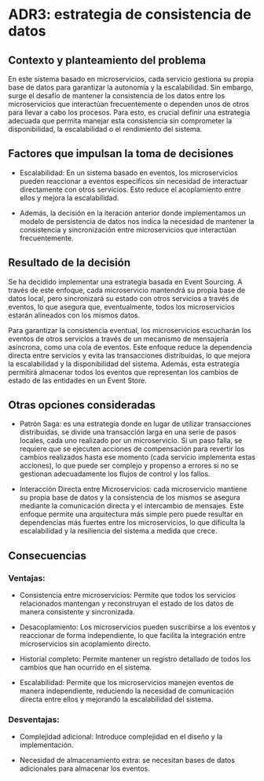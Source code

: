 # ADR3: estrategia de consistencia de datos
 
## Contexto y planteamiento del problema

En este sistema basado en microservicios, cada servicio gestiona su propia base de datos para garantizar la autonomía y la escalabilidad. Sin embargo, surge el desafío de mantener la consistencia de los datos entre los microservicios que interactúan frecuentemente o dependen unos de otros para llevar a cabo los procesos. Para esto, es crucial definir una estrategia adecuada que permita manejar esta consistencia sin comprometer la disponibilidad, la escalabilidad o el rendimiento del sistema.


## Factores que impulsan la toma de decisiones


- Escalabilidad: En un sistema basado en eventos, los microservicios pueden reaccionar a eventos específicos sin necesidad de interactuar directamente con otros servicios. Esto reduce el acoplamiento entre ellos y mejora la escalabilidad.

- Además, la decisión en la iteración anterior donde implementamos un modelo de persistencia de datos nos indica la necesidad de mantener la consistencia y sincronización entre microservicios que interactúan frecuentemente.


## Resultado de la decisión

Se ha decidido implementar una estrategia basada en Event Sourcing. A través de este enfoque, cada microservicio mantendrá su propia base de datos local, pero sincronizará su estado con otros servicios a través de eventos, lo que asegura que, eventualmente, todos los microservicios estarán alineados con los mismos datos. 

Para garantizar la consistencia eventual, los microservicios escucharán los eventos de otros servicios a través de un mecanismo de mensajería asíncrona, como una cola de eventos. Este enfoque reduce la dependencia directa entre servicios y evita las transacciones distribuidas, lo que mejora la escalabilidad y la disponibilidad del sistema.
Además, esta estrategia permitirá almacenar todos los eventos que representan los cambios de estado de las entidades en un Event Store.


## Otras opciones consideradas

- Patrón Saga: es una estrategia donde en lugar de utilizar transacciones distribuidas, se divide una transacción larga en una serie de pasos locales, cada uno realizado por un microservicio. Si un paso falla, se requiere que se ejecuten acciones de compensación para revertir los cambios realizados hasta ese momento (cada servicio implementa estas acciones), lo que puede ser complejo y propenso a errores si no se gestionan adecuadamente los flujos de control y los fallos.

- Interacción Directa entre Microservicios: cada microservicio mantiene su propia base de datos y la consistencia de los mismos se asegura mediante la comunicación directa y el intercambio de mensajes. Este enfoque permite una arquitectura más simple pero puede resultar en dependencias más fuertes entre los microservicios, lo que dificulta la escalabilidad y la resiliencia del sistema a medida que crece. 


## Consecuencias

### Ventajas:

- Consistencia entre microservicios: Permite que todos los servicios relacionados mantengan y reconstruyan el estado de los datos de manera consistente y sincronizada.

- Desacoplamiento: Los microservicios pueden suscribirse a los eventos y reaccionar de forma independiente, lo que facilita la integración entre microservicios sin acoplamiento directo.

- Historial completo: Permite mantener un registro detallado de todos los cambios que han ocurrido en el sistema.

- Escalabilidad: Permite que los microservicios manejen eventos de manera independiente, reduciendo la necesidad de comunicación directa entre ellos y mejorando la escalabilidad del sistema.

### Desventajas:

- Complejidad adicional: Introduce complejidad en el diseño y la implementación.

- Necesidad de almacenamiento extra: se necesitan bases de datos adicionales para almacenar los eventos.
